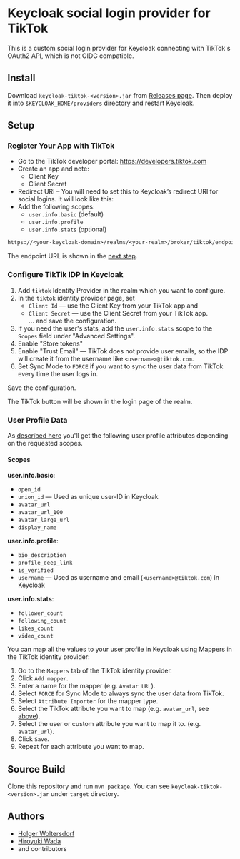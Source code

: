 # Keycloak social login provider for TikTok

This is a custom social login provider for Keycloak connecting with TikTok's OAuth2 API, which is not OIDC compatible.

## Install

Download `keycloak-tiktok-<version>.jar` from [Releases page](https://github.com/mpowr-it/keycloak-tiktok/releases).
Then deploy it into `$KEYCLOAK_HOME/providers` directory and restart Keycloak.

## Setup

### Register Your App with TikTok

- Go to the TikTok developer portal: https://developers.tiktok.com
- Create an app and note:
    - Client Key
    - Client Secret
- Redirect URI – You will need to set this to Keycloak’s redirect URI for social logins. It will look like this:
- Add the following scopes:
    - `user.info.basic` (default)
    - `user.info.profile`
    - `user.info.stats` (optional)

```perl
https://<your-keycloak-domain>/realms/<your-realm>/broker/tiktok/endpoint
```

The endpoint URL is shown in the [next step](#configure-tiktik-idp-in-keycloak).

### Configure TikTik IDP in Keycloak

1. Add `tiktok` Identity Provider in the realm which you want to configure.
2. In the `tiktok` identity provider page, set
    * `Client Id` — use the Client Key from your TikTok app and
    * `Client Secret` — use the Client Secret from your TikTok app.  
      ... and save the configuration.
3. If you need the user's stats, add the `user.info.stats` scope to the `Scopes` field under "Advanced Settings".
4. Enable "Store tokens"
5. Enable "Trust Email" — TikTok does not provide user emails, so the IDP will create it from the username like
   `<username>@tiktok.com`.
6. Set Sync Mode to `FORCE` if you want to sync the user data from TikTok every time the user logs in.

Save the configuration.

The TikTok button will be shown in the login page of the realm.

### User Profile Data

As [described here](https://developers.tiktok.com/doc/tiktok-api-v2-get-user-info) you'll get the following user profile
attributes depending on the requested scopes.

#### Scopes

**user.info.basic**:

* `open_id`
* `union_id` — Used as unique user-ID in Keycloak
* `avatar_url`
* `avatar_url_100`
* `avatar_large_url`
* `display_name`

**user.info.profile**:

* `bio_description`
* `profile_deep_link`
* `is_verified`
* `username` — Used as username and email (`<username>@tiktok.com`) in Keycloak

**user.info.stats**:

* `follower_count`
* `following_count`
* `likes_count`
* `video_count`

You can map all the values to your user profile in Keycloak using Mappers in the TikTok identity provider:

1. Go to the `Mappers` tab of the TikTok identity provider.
2. Click `Add mapper`.
3. Enter a name for the mapper (e.g. `Avatar URL`).
4. Select `FORCE` for Sync Mode to always sync the user data from TikTok.
5. Select `Attribute Importer` for the mapper type.
6. Select the TikTok attribute you want to map (e.g. `avatar_url`, see [above](#scopes)).
7. Select the user or custom attribute you want to map it to. (e.g. `avatar_url`).
8. Click `Save`.
9. Repeat for each attribute you want to map.


## Source Build

Clone this repository and run `mvn package`.
You can see `keycloak-tiktok-<version>.jar` under `target` directory.

## Authors

- [Holger Woltersdorf](https://github.com/hollodotme)
- [Hiroyuki Wada](https://github.com/wadahiro)
- and contributors
